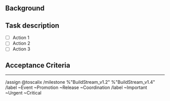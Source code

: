 ## Background

[//]: # (Provide a background or the root/source that justifies this task or action.)

## Task description

[//]: # (Short summary of the action to be executed)

* [ ] Action 1
* [ ] Action 2
* [ ] Action 3

## Acceptance Criteria

[//]: # (Acceptance criteria should follow the S.M.A.R.T. principle https://en.wikipedia.org/wiki/SMART_criteria )

----

/assign @toscalix
/milestone %"BuildStream_v1.2" %"BuildStream_v1.4"
/label ~Event ~Promotion ~Release ~Coordination
/label ~Important ~Urgent ~Critical
